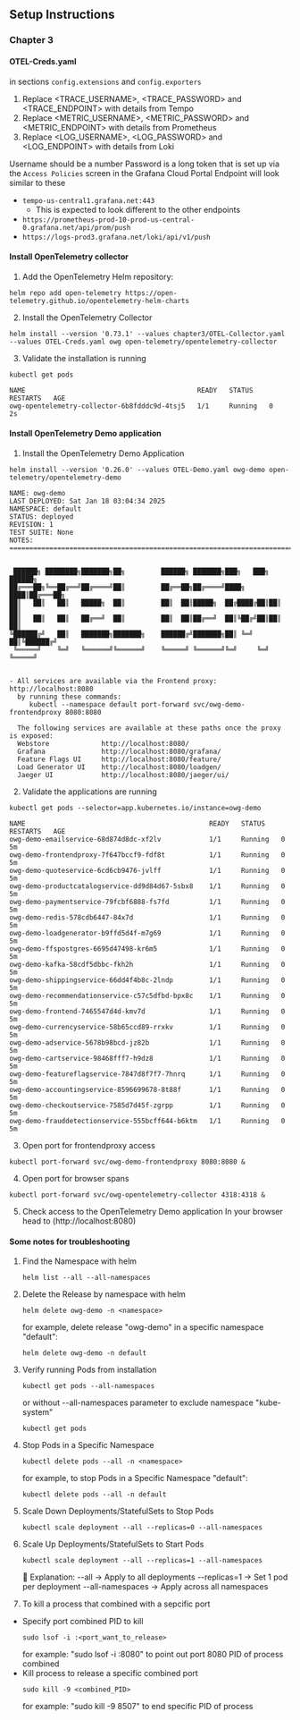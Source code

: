## Setup Instructions

### Chapter 3

#### OTEL-Creds.yaml

in sections `config.extensions` and `config.exporters`

1. Replace <TRACE_USERNAME>, <TRACE_PASSWORD> and <TRACE_ENDPOINT> with details from Tempo
2. Replace <METRIC_USERNAME>, <METRIC_PASSWORD> and <METRIC_ENDPOINT> with details from Prometheus
3. Replace <LOG_USERNAME>, <LOG_PASSWORD> and <LOG_ENDPOINT> with details from Loki

Username should be a number
Password is a long token that is set up via the `Access Policies` screen in the Grafana Cloud Portal
Endpoint will look similar to these

* `tempo-us-central1.grafana.net:443`
  * This is expected to look different to the other endpoints
* `https://prometheus-prod-10-prod-us-central-0.grafana.net/api/prom/push`
* `https://logs-prod3.grafana.net/loki/api/v1/push`

#### Install OpenTelemetry collector

1. Add the OpenTelemetry Helm repository:
```console
helm repo add open-telemetry https://open-telemetry.github.io/opentelemetry-helm-charts
```

2. Install the OpenTelemetry Collector
```console
helm install --version '0.73.1' --values chapter3/OTEL-Collector.yaml --values OTEL-Creds.yaml owg open-telemetry/opentelemetry-collector
```

3. Validate the installation is running
```console
kubectl get pods

NAME                                           READY   STATUS    RESTARTS   AGE
owg-opentelemetry-collector-6b8fdddc9d-4tsj5   1/1     Running   0          2s
```

#### Install OpenTelemetry Demo application

1. Install the OpenTelemetry Demo Application
```console
helm install --version '0.26.0' --values OTEL-Demo.yaml owg-demo open-telemetry/opentelemetry-demo

NAME: owg-demo
LAST DEPLOYED: Sat Jan 18 03:04:34 2025
NAMESPACE: default
STATUS: deployed
REVISION: 1
TEST SUITE: None
NOTES:
=======================================================================================


 ██████╗ ████████╗███████╗██╗         ██████╗ ███████╗███╗   ███╗ ██████╗
██╔═══██╗╚══██╔══╝██╔════╝██║         ██╔══██╗██╔════╝████╗ ████║██╔═══██╗
██║   ██║   ██║   █████╗  ██║         ██║  ██║█████╗  ██╔████╔██║██║   ██║
██║   ██║   ██║   ██╔══╝  ██║         ██║  ██║██╔══╝  ██║╚██╔╝██║██║   ██║
╚██████╔╝   ██║   ███████╗███████╗    ██████╔╝███████╗██║ ╚═╝ ██║╚██████╔╝
 ╚═════╝    ╚═╝   ╚══════╝╚══════╝    ╚═════╝ ╚══════╝╚═╝     ╚═╝ ╚═════╝


- All services are available via the Frontend proxy: http://localhost:8080
  by running these commands:
     kubectl --namespace default port-forward svc/owg-demo-frontendproxy 8080:8080

  The following services are available at these paths once the proxy is exposed:
  Webstore             http://localhost:8080/
  Grafana              http://localhost:8080/grafana/
  Feature Flags UI     http://localhost:8080/feature/
  Load Generator UI    http://localhost:8080/loadgen/
  Jaeger UI            http://localhost:8080/jaeger/ui/
```

2. Validate the applications are running
```console
kubectl get pods --selector=app.kubernetes.io/instance=owg-demo

NAME                                              READY   STATUS    RESTARTS   AGE
owg-demo-emailservice-68d874d8dc-xf2lv            1/1     Running   0          5m
owg-demo-frontendproxy-7f647bccf9-fdf8t           1/1     Running   0          5m
owg-demo-quoteservice-6cd6cb9476-jvlff            1/1     Running   0          5m
owg-demo-productcatalogservice-dd9d84d67-5sbx8    1/1     Running   0          5m
owg-demo-paymentservice-79fcbf6888-fs7fd          1/1     Running   0          5m
owg-demo-redis-578cdb6447-84x7d                   1/1     Running   0          5m
owg-demo-loadgenerator-b9ffd5d4f-m7g69            1/1     Running   0          5m
owg-demo-ffspostgres-6695d47498-kr6m5             1/1     Running   0          5m
owg-demo-kafka-58cdf5dbbc-fkh2h                   1/1     Running   0          5m
owg-demo-shippingservice-66dd4f4b8c-2lndp         1/1     Running   0          5m
owg-demo-recommendationservice-c57c5dfbd-bpx8c    1/1     Running   0          5m
owg-demo-frontend-7465547d4d-kmv7d                1/1     Running   0          5m
owg-demo-currencyservice-58b65ccd89-rrxkv         1/1     Running   0          5m
owg-demo-adservice-5678b98bcd-jz82b               1/1     Running   0          5m
owg-demo-cartservice-98468fff7-h9dz8              1/1     Running   0          5m
owg-demo-featureflagservice-7847d8f7f7-7hnrq      1/1     Running   0          5m
owg-demo-accountingservice-8596699678-8t88f       1/1     Running   0          5m
owg-demo-checkoutservice-7585d7d45f-zgrpp         1/1     Running   0          5m
owg-demo-frauddetectionservice-555bcff644-b6ktm   1/1     Running   0          5m
```

3. Open port for frontendproxy access
```console
kubectl port-forward svc/owg-demo-frontendproxy 8080:8080 &
```

4. Open port for browser spans
```console
kubectl port-forward svc/owg-opentelemetry-collector 4318:4318 &
```

5. Check access to the OpenTelemetry Demo application
In your browser head to (http://localhost:8080)

#### Some notes for troubleshooting

1. Find the Namespace with helm
   ```console
   helm list --all --all-namespaces
   ```

2. Delete the Release by namespace with helm
   ```console
   helm delete owg-demo -n <namespace>
   ```
   for example, delete release "owg-demo" in a specific namespace "default":
   ```console
   helm delete owg-demo -n default
   ```

3. Verify running Pods from installation
   ```console
   kubectl get pods --all-namespaces
   ```
   or without --all-namespaces parameter to exclude namespace "kube-system"
   ```console
   kubectl get pods
   ```

4. Stop Pods in a Specific Namespace
   ```console
   kubectl delete pods --all -n <namespace>
   ```
   for example, to stop Pods in a Specific Namespace "default":
   ```console
   kubectl delete pods --all -n default
   ```

5. Scale Down Deployments/StatefulSets to Stop Pods
   ```console
   kubectl scale deployment --all --replicas=0 --all-namespaces
   ```

6. Scale Up Deployments/StatefulSets to Start Pods
   ```console
   kubectl scale deployment --all --replicas=1 --all-namespaces
   ```
   🔹 Explanation:
   --all            → Apply to all deployments
   --replicas=1     → Set 1 pod per deployment
   --all-namespaces → Apply across all namespaces

7. To kill a process that combined with a sepcific port
 - Specify port combined PID to kill
   ```console
   sudo lsof -i :<port_want_to_release>
   ```
   for example: "sudo lsof -i :8080" to point out port 8080 PID of process combined 
 - Kill process to release a specific combined port
   ```console
   sudo kill -9 <combined_PID>
   ```
   for example: "sudo kill -9 8507" to end specific PID of process
